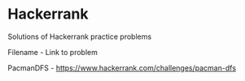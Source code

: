 # Hackerrank
Solutions of Hackerrank practice problems

Filename - Link to problem

PacmanDFS - https://www.hackerrank.com/challenges/pacman-dfs
